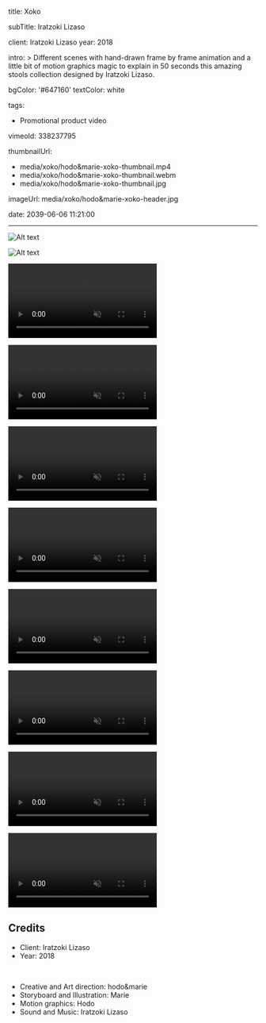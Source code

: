 title: Xoko

subTitle: Iratzoki Lizaso

client: Iratzoki Lizaso
year: 2018

intro: >
  Different scenes with hand-drawn frame by frame animation and a little bit of motion graphics magic to explain in 50 seconds this amazing stools collection designed by Iratzoki Lizaso.

bgColor: '#647160'
textColor: white

tags:
  - Promotional product video

vimeoId: 338237795

thumbnailUrl:
  - media/xoko/hodo&marie-xoko-thumbnail.mp4
  - media/xoko/hodo&marie-xoko-thumbnail.webm
  - media/xoko/hodo&marie-xoko-thumbnail.jpg

imageUrl: media/xoko/hodo&marie-xoko-header.jpg

date: 2039-06-06 11:21:00



---
<!-- This is a 2x gallery sample -->
<!-- Always add a linebreak between images -->
<!-- It needs two images between paragraph tags -->
<div class="gallery gallery-2">

![Alt text](/demo/media/xoko/hodo&marie-xoko-1.jpg)

![Alt text](/demo/media/xoko/hodo&marie-xoko-2.jpg)


</div>


<!-- This is a 2x VIDEO gallery -->
<!-- Always add a linebreak between images -->
<!-- It needs two images between paragraph tags -->
<div class="gallery gallery-2">

<p>
	<video playsinline="playsinline" muted loop autoplay>
			<source src="/demo/media/xoko/hodo&marie-xoko-3.mp4" type="video/mp4">
			<source src="/demo/media/xoko/hodo&marie-xoko-3.webm" type="video/webm">
	</video>
</p>

<p>
	<video playsinline="playsinline" muted loop autoplay>
			<source src="/demo/media/xoko/hodo&marie-xoko-4.mp4" type="video/mp4">
			<source src="/demo/media/xoko/hodo&marie-xoko-4.mp4" type="video/webm">
	</video>
</p>


</div>



<!-- This is a 2x VIDEO gallery -->
<!-- Always add a linebreak between images -->
<!-- It needs two images between paragraph tags -->
<div class="gallery gallery-2">

<p>
	<video playsinline="playsinline" muted loop autoplay>
			<source src="/demo/media/xoko/hodo&marie-xoko-5.mp4" type="video/mp4">
			<source src="/demo/media/xoko/hodo&marie-xoko-5.webm" type="video/webm">
	</video>
</p>

<p>
	<video playsinline="playsinline" muted loop autoplay>
			<source src="/demo/media/xoko/hodo&marie-xoko-6.mp4" type="video/mp4">
			<source src="/demo/media/xoko/hodo&marie-xoko-6.mp4" type="video/webm">
	</video>
</p>


</div>


<!-- This is a 2x VIDEO gallery -->
<!-- Always add a linebreak between images -->
<!-- It needs two images between paragraph tags -->
<div class="gallery gallery-2">

<p>
	<video playsinline="playsinline" muted loop autoplay>
			<source src="/demo/media/xoko/hodo&marie-xoko-7.mp4" type="video/mp4">
			<source src="/demo/media/xoko/hodo&marie-xoko-7.webm" type="video/webm">
	</video>
</p>

<p>
	<video playsinline="playsinline" muted loop autoplay>
			<source src="/demo/media/xoko/hodo&marie-xoko-8.mp4" type="video/mp4">
			<source src="/demo/media/xoko/hodo&marie-xoko-8.mp4" type="video/webm">
	</video>
</p>


</div>


<!-- This is a 2x VIDEO gallery -->
<!-- Always add a linebreak between images -->
<!-- It needs two images between paragraph tags -->
<div class="gallery gallery-2">

<p>
	<video playsinline="playsinline" muted loop autoplay>
			<source src="/demo/media/xoko/hodo&marie-xoko-3.mp4" type="video/mp4">
			<source src="/demo/media/xoko/hodo&marie-xoko-3.webm" type="video/webm">
	</video>
</p>

<p>
	<video playsinline="playsinline" muted loop autoplay>
			<source src="/demo/media/xoko/hodo&marie-xoko-4.mp4" type="video/mp4">
			<source src="/demo/media/xoko/hodo&marie-xoko-4.mp4" type="video/webm">
	</video>
</p>


</div>




<!-- Sample credits secion -->
## Credits

* Client: Iratzoki Lizaso
* Year: 2018  
  
<br>

* Creative and Art direction: hodo&marie
* Storyboard and Illustration: Marie
* Motion graphics: Hodo
* Sound and Music: Iratzoki Lizaso